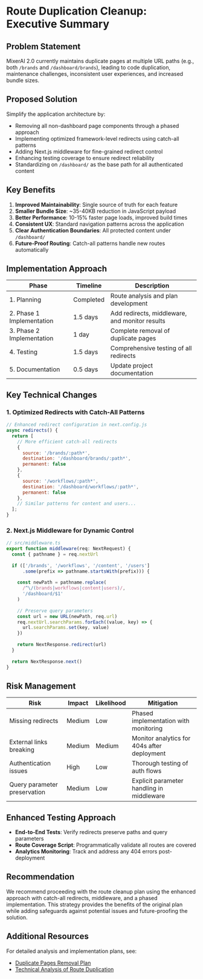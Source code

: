 # Route Duplication Cleanup: Executive Summary

## Problem Statement

MixerAI 2.0 currently maintains duplicate pages at multiple URL paths (e.g., both `/brands` and `/dashboard/brands`), leading to code duplication, maintenance challenges, inconsistent user experiences, and increased bundle sizes.

## Proposed Solution

Simplify the application architecture by:
- Removing all non-dashboard page components through a phased approach
- Implementing optimized framework-level redirects using catch-all patterns
- Adding Next.js middleware for fine-grained redirect control
- Enhancing testing coverage to ensure redirect reliability
- Standardizing on `/dashboard/` as the base path for all authenticated content

## Key Benefits

1. **Improved Maintainability**: Single source of truth for each feature
2. **Smaller Bundle Size**: ~35-40KB reduction in JavaScript payload
3. **Better Performance**: 10-15% faster page loads, improved build times
4. **Consistent UX**: Standard navigation patterns across the application
5. **Clear Authentication Boundaries**: All protected content under `/dashboard/`
6. **Future-Proof Routing**: Catch-all patterns handle new routes automatically

## Implementation Approach

| Phase | Timeline | Description |
|-------|----------|-------------|
| 1. Planning | Completed | Route analysis and plan development |
| 2. Phase 1 Implementation | 1.5 days | Add redirects, middleware, and monitor results |
| 3. Phase 2 Implementation | 1 day | Complete removal of duplicate pages |
| 4. Testing | 1.5 days | Comprehensive testing of all redirects |
| 5. Documentation | 0.5 days | Update project documentation |

## Key Technical Changes

### 1. Optimized Redirects with Catch-All Patterns

```javascript
// Enhanced redirect configuration in next.config.js
async redirects() {
  return [
    // More efficient catch-all redirects
    { 
      source: '/brands/:path*', 
      destination: '/dashboard/brands/:path*', 
      permanent: false 
    },
    { 
      source: '/workflows/:path*', 
      destination: '/dashboard/workflows/:path*', 
      permanent: false 
    },
    // Similar patterns for content and users...
  ];
}
```

### 2. Next.js Middleware for Dynamic Control

```typescript
// src/middleware.ts
export function middleware(req: NextRequest) {
  const { pathname } = req.nextUrl
  
  if (['/brands', '/workflows', '/content', '/users']
      .some(prefix => pathname.startsWith(prefix))) {
    
    const newPath = pathname.replace(
      /^\/(brands|workflows|content|users)/, 
      '/dashboard/$1'
    )
    
    // Preserve query parameters
    const url = new URL(newPath, req.url)
    req.nextUrl.searchParams.forEach((value, key) => {
      url.searchParams.set(key, value)
    })
    
    return NextResponse.redirect(url)
  }
  
  return NextResponse.next()
}
```

## Risk Management

| Risk | Impact | Likelihood | Mitigation |
|------|--------|------------|------------|
| Missing redirects | Medium | Low | Phased implementation with monitoring |
| External links breaking | Medium | Medium | Monitor analytics for 404s after deployment |
| Authentication issues | High | Low | Thorough testing of auth flows |
| Query parameter preservation | Medium | Low | Explicit parameter handling in middleware |

## Enhanced Testing Approach

- **End-to-End Tests**: Verify redirects preserve paths and query parameters
- **Route Coverage Script**: Programmatically validate all routes are covered
- **Analytics Monitoring**: Track and address any 404 errors post-deployment

## Recommendation

We recommend proceeding with the route cleanup plan using the enhanced approach with catch-all redirects, middleware, and a phased implementation. This strategy provides the benefits of the original plan while adding safeguards against potential issues and future-proofing the solution.

## Additional Resources

For detailed analysis and implementation plans, see:
- [Duplicate Pages Removal Plan](./DUPLICATE_PAGES_REMOVAL_PLAN.md)
- [Technical Analysis of Route Duplication](./DUPLICATE_ROUTES_TECHNICAL_ANALYSIS.md) 